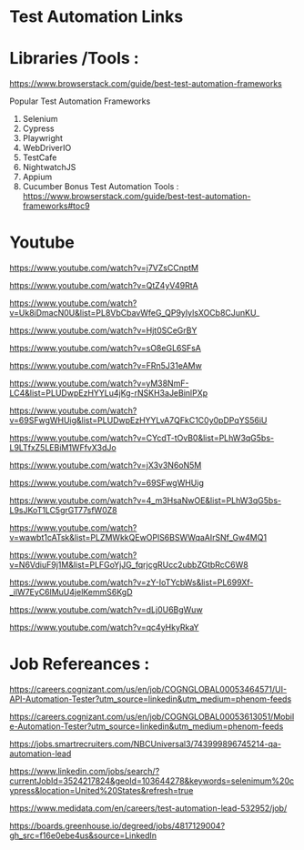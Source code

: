 # Test Automation Links

Libraries /Tools :
==============
https://www.browserstack.com/guide/best-test-automation-frameworks

Popular Test Automation Frameworks
1. Selenium
2. Cypress
3. Playwright
4. WebDriverIO
5. TestCafe
6. NightwatchJS
7. Appium
8. Cucumber
Bonus Test Automation Tools : https://www.browserstack.com/guide/best-test-automation-frameworks#toc9 


Youtube
==========

https://www.youtube.com/watch?v=j7VZsCCnptM

https://www.youtube.com/watch?v=QtZ4yV49RtA 

https://www.youtube.com/watch?v=Uk8iDmacN0U&list=PL8VbCbavWfeG_QP9yIylsXOCb8CJunKU_

https://www.youtube.com/watch?v=Hjt0SCeGrBY

https://www.youtube.com/watch?v=sO8eGL6SFsA

https://www.youtube.com/watch?v=FRn5J31eAMw



https://www.youtube.com/watch?v=yM38NmF-LC4&list=PLUDwpEzHYYLu4jKg-rNSKH3aJeBinlPXp

https://www.youtube.com/watch?v=69SFwgWHUig&list=PLUDwpEzHYYLvA7QFkC1C0y0pDPqYS56iU

https://www.youtube.com/watch?v=CYcdT-tOvB0&list=PLhW3qG5bs-L9LTfxZ5LEBiM1WFfvX3dJo

https://www.youtube.com/watch?v=jX3v3N6oN5M

https://www.youtube.com/watch?v=69SFwgWHUig



https://www.youtube.com/watch?v=4_m3HsaNwOE&list=PLhW3qG5bs-L9sJKoT1LC5grGT77sfW0Z8

https://www.youtube.com/watch?v=wawbt1cATsk&list=PLZMWkkQEwOPlS6BSWWqaAIrSNf_Gw4MQ1

https://www.youtube.com/watch?v=N6VdiuF9j1M&list=PLFGoYjJG_fqrjcgRUcc2ubbZGtbRcC6W8

https://www.youtube.com/watch?v=zY-IoTYcbWs&list=PL699Xf-_ilW7EyC6lMuU4jelKemmS6KgD

https://www.youtube.com/watch?v=dLj0U6BgWuw



https://www.youtube.com/watch?v=qc4yHkyRkaY



Job Refereances :
====================

https://careers.cognizant.com/us/en/job/COGNGLOBAL00053464571/UI-API-Automation-Tester?utm_source=linkedin&utm_medium=phenom-feeds 

https://careers.cognizant.com/us/en/job/COGNGLOBAL00053613051/Mobile-Automation-Tester?utm_source=linkedin&utm_medium=phenom-feeds

https://jobs.smartrecruiters.com/NBCUniversal3/743999896745214-qa-automation-lead

https://www.linkedin.com/jobs/search/?currentJobId=3524217824&geoId=103644278&keywords=selenimum%20cypress&location=United%20States&refresh=true

https://www.medidata.com/en/careers/test-automation-lead-532952/job/

https://boards.greenhouse.io/degreed/jobs/4817129004?gh_src=f16e0ebe4us&source=LinkedIn



